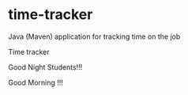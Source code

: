 # time-tracker
Java (Maven) application for tracking time on the job

Time tracker

Good Night Students!!!

Good Morning !!!
